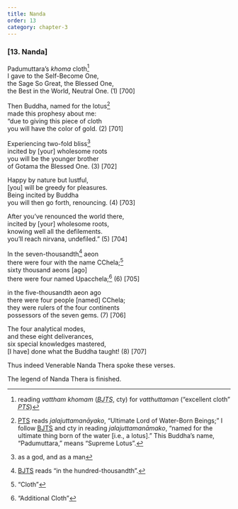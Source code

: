 ```yaml
---
title: Nanda
order: 13
category: chapter-3
---
```


### \[13. Nanda\]

Padumuttara’s *khoma* cloth[^1]  
I gave to the Self-Become One,  
the Sage So Great, the Blessed One,  
the Best in the World, Neutral One. (1) \[700\]

Then Buddha, named for the lotus[^2]  
made this prophesy about me:  
“due to giving this piece of cloth  
you will have the color of gold. (2) \[701\]

Experiencing two-fold bliss[^3]  
incited by \[your\] wholesome roots  
you will be the younger brother  
of Gotama the Blessed One. (3) \[702\]

Happy by nature but lustful,  
\[you\] will be greedy for pleasures.  
Being incited by Buddha  
you will then go forth, renouncing. (4) \[703\]

After you’ve renounced the world there,  
incited by \[your\] wholesome roots,  
knowing well all the defilements.  
you’ll reach nirvana, undefiled.” (5) \[704\]

In the seven-thousandth[^4] aeon  
there were four with the name <span class="diacritics" data-state="on">C</span><span class="no-diacritics" data-state="off">Ch</span>ela;[^5]  
sixty thousand aeons \[ago\]  
there were four named Upa<span class="diacritics" data-state="on">c</span><span class="no-diacritics" data-state="off">ch</span>ela;[^6] (6) \[705\]

in the five-thousandth aeon ago  
there were four people \[named\] <span class="diacritics" data-state="on">C</span><span class="no-diacritics" data-state="off">Ch</span>ela;  
they were rulers of the four continents  
possessors of the seven gems. (7) \[706\]

The four analytical modes,  
and these eight deliverances,  
six special knowledges mastered,  
\[I have\] done what the Buddha taught! (8) \[707\]

Thus indeed Venerable Nanda Thera spoke these verses.

The legend of Nanda Thera is finished.

[^1]: reading *vattham khomam* (<dfn id="#BJTS"><abbr title="Buddha Jayanthi Tripitaka Series">BJTS</abbr></dfn>, cty) for *vatthuttaman* (“excellent cloth” <dfn id="#PTS"><abbr title="Pali Text Society">PTS</abbr></dfn>)

[^2]: <a href="#PTS" class="abbr">PTS</a> reads *jalajuttamanāyako*, “Ultimate Lord of Water-Born Beings;” I follow <a href="#BJTS" class="abbr">BJTS</a> and cty in reading *jalajuttamanāmako*, “named for the ultimate thing born of the water \[i.e., a lotus\].” This Buddha’s name, “Padumuttara,” means “Supreme Lotus”.

[^3]: as a god, and as a man

[^4]: <a href="#BJTS" class="abbr">BJTS</a> reads “in the hundred-thousandth”.

[^5]: “Cloth”

[^6]: “Additional Cloth”
